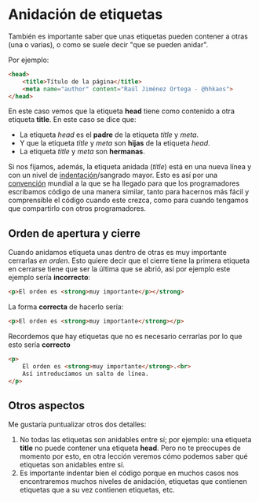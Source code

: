 # Anidación de etiquetas

También es importante saber que unas etiquetas pueden contener a otras (una o varias), o como se suele decir "que se pueden anidar".

Por ejemplo:

```html
<head>
    <title>Título de la página</title>
    <meta name="author" content="Raúl Jiménez Ortega - @hhkaos">
</head>
```
En este caso vemos que la etiqueta **head** tiene como contenido a otra etiqueta **title**. En este caso se dice que:
* La etiqueta *head* es el **padre** de la etiqueta *title* y *meta*.
* Y que la etiqueta *title* y *meta* son **hijas** de la etiqueta *head*.
* La etiqueta *title* y *meta* son **hermanas**.

Si nos fijamos, además, la etiqueta anidada (*title*) está en una nueva línea y con un nivel de [indentación](https://es.wikipedia.org/wiki/Indentaci%C3%B3n)/sangrado mayor. Esto es así por una [convención](http://lema.rae.es/drae/srv/search?id=j5dMxst0MDXX2F43uojM) mundial a la que se ha llegado para que los programadores escribamos código de una manera similar, tanto para hacernos más fácil y comprensible el código cuando este crezca, como para cuando tengamos que compartirlo con otros programadores.

## Orden de apertura y cierre
Cuando anidamos etiqueta unas dentro de otras es muy importante cerrarlas *en orden*. Esto quiere decir que el cierre tiene la primera etiqueta en cerrarse tiene que ser la última que se abrió, así por ejemplo este ejemplo sería **incorrecto**:

```html
<p>El orden es <strong>muy importante</p></strong>
```

La forma **correcta** de hacerlo sería:

```html
<p>El orden es <strong>muy importante</strong></p>
```

Recordemos que hay etiquetas que no es necesario cerrarlas por lo que esto sería **correcto**

```html
<p>
    El orden es <strong>muy importante</strong>.<br>
    Así introducíamos un salto de línea.
</p>
```

## Otros aspectos

Me gustaría puntualizar otros dos detalles:
1. No todas las etiquetas son anidables entre sí; por ejemplo: una etiqueta **title** no puede contener una etiqueta **head**. Pero no te preocupes de momento por esto, en otra lección veremos cómo podemos saber qué etiquetas son anidables entre sí.
2. Es importante indentar bien el código porque en muchos casos nos encontraremos muchos niveles de anidación, etiquetas que contienen etiquetas que a su vez contienen etiquetas, etc.